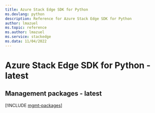 ```yaml
---
title: Azure Stack Edge SDK for Python
ms.devlang: python
description: Reference for Azure Stack Edge SDK for Python
author: lmazuel
ms.topic: reference
ms.author: lmazuel
ms.service: stackedge
ms.data: 11/04/2022
---
```

# Azure Stack Edge SDK for Python - latest

## Management packages - latest
[!INCLUDE [mgmt-packages](stack-edge-mgmt-index.md)]